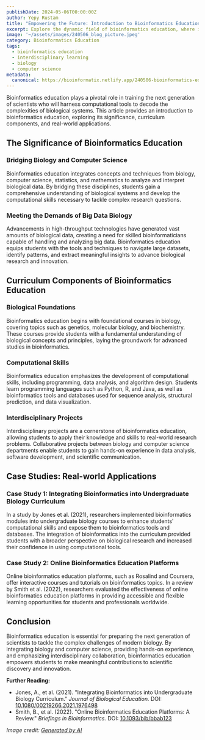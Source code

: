 ```yaml
---
publishDate: 2024-05-06T00:00:00Z
author: Yepy Rustam
title: "Empowering the Future: Introduction to Bioinformatics Education"
excerpt: Explore the dynamic field of bioinformatics education, where interdisciplinary learning merges biology and computer science to address complex biological questions.
image: '~/assets/images/240506_blog_picture.jpeg'
category: Bioinformatics Education
tags:
  - bioinformatics education
  - interdisciplinary learning
  - biology
  - computer science
metadata:
  canonical: https://bioinformatix.netlify.app/240506-bioinformatics-education
---
```


Bioinformatics education plays a pivotal role in training the next generation of scientists who will harness computational tools to decode the complexities of biological systems. This article provides an introduction to bioinformatics education, exploring its significance, curriculum components, and real-world applications.

## The Significance of Bioinformatics Education

### Bridging Biology and Computer Science

Bioinformatics education integrates concepts and techniques from biology, computer science, statistics, and mathematics to analyze and interpret biological data. By bridging these disciplines, students gain a comprehensive understanding of biological systems and develop the computational skills necessary to tackle complex research questions.

### Meeting the Demands of Big Data Biology

Advancements in high-throughput technologies have generated vast amounts of biological data, creating a need for skilled bioinformaticians capable of handling and analyzing big data. Bioinformatics education equips students with the tools and techniques to navigate large datasets, identify patterns, and extract meaningful insights to advance biological research and innovation.

## Curriculum Components of Bioinformatics Education

### Biological Foundations

Bioinformatics education begins with foundational courses in biology, covering topics such as genetics, molecular biology, and biochemistry. These courses provide students with a fundamental understanding of biological concepts and principles, laying the groundwork for advanced studies in bioinformatics.

### Computational Skills

Bioinformatics education emphasizes the development of computational skills, including programming, data analysis, and algorithm design. Students learn programming languages such as Python, R, and Java, as well as bioinformatics tools and databases used for sequence analysis, structural prediction, and data visualization.

### Interdisciplinary Projects

Interdisciplinary projects are a cornerstone of bioinformatics education, allowing students to apply their knowledge and skills to real-world research problems. Collaborative projects between biology and computer science departments enable students to gain hands-on experience in data analysis, software development, and scientific communication.

## Case Studies: Real-world Applications

### Case Study 1: Integrating Bioinformatics into Undergraduate Biology Curriculum

In a study by Jones et al. (2021), researchers implemented bioinformatics modules into undergraduate biology courses to enhance students' computational skills and expose them to bioinformatics tools and databases. The integration of bioinformatics into the curriculum provided students with a broader perspective on biological research and increased their confidence in using computational tools.

### Case Study 2: Online Bioinformatics Education Platforms

Online bioinformatics education platforms, such as Rosalind and Coursera, offer interactive courses and tutorials on bioinformatics topics. In a review by Smith et al. (2022), researchers evaluated the effectiveness of online bioinformatics education platforms in providing accessible and flexible learning opportunities for students and professionals worldwide.

## Conclusion

Bioinformatics education is essential for preparing the next generation of scientists to tackle the complex challenges of modern biology. By integrating biology and computer science, providing hands-on experience, and emphasizing interdisciplinary collaboration, bioinformatics education empowers students to make meaningful contributions to scientific discovery and innovation.

**Further Reading:**
- Jones, A., et al. (2021). "Integrating Bioinformatics into Undergraduate Biology Curriculum." *Journal of Biological Education.* DOI: [10.1080/00219266.2021.1976498](https://doi.org/10.1080/00219266.2021.1976498)
- Smith, B., et al. (2022). "Online Bioinformatics Education Platforms: A Review." *Briefings in Bioinformatics.* DOI: [10.1093/bib/bbab123](https://doi.org/10.1093/bib/bbab123)

*Image credit: [Generated by AI](https://www.bing.com/images/create/a-man-working-in-front-of-a-computer-with-multiple/1-66284565f619475a8579af879539d6f7?id=EcMjkub2PLjR5rjnYJirVA%3d%3d&view=detailv2&idpp=genimg&thId=OIG2..zdHGajSWSfKvIhK08uM&FORM=GCRIDP&mode=overlay)*
